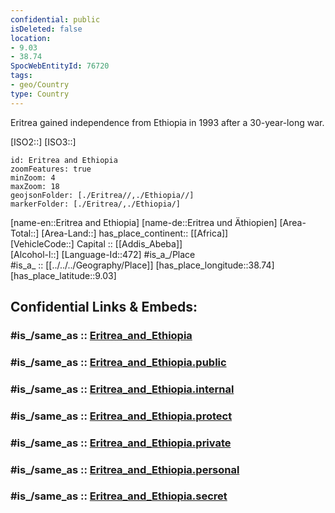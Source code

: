 ```yaml
---
confidential: public
isDeleted: false
location:
- 9.03
- 38.74
SpocWebEntityId: 76720
tags:
- geo/Country
type: Country
---
```


Eritrea gained independence from Ethiopia in 1993 after a 30-year-long war.

[ISO2::]
[ISO3::]

```leaflet
id: Eritrea and Ethiopia
zoomFeatures: true 
minZoom: 4 
maxZoom: 18
geojsonFolder: [./Eritrea//,./Ethiopia//]
markerFolder: [./Eritrea/,./Ethiopia/]
```

[name-en::Eritrea and Ethiopia]
[name-de::Eritrea und Äthiopien]
[Area-Total::]
[Area-Land::]
has_place_continent:: [[Africa]]  
[VehicleCode::]
Capital :: [[Addis_Abeba]]  
[Alcohol-l::]
[Language-Id::472]
#is_a_/Place  
#is_a_ :: [[../../../Geography/Place]] 
[has_place_longitude::38.74]
[has_place_latitude::9.03]


## Confidential Links & Embeds: 

### #is_/same_as :: [Eritrea_and_Ethiopia](/_Standards/Earth/Continent/Africa/Africa~East/Eritrea_and_Ethiopia.md) 

### #is_/same_as :: [Eritrea_and_Ethiopia.public](/_public/Earth/Continent/Africa/Africa~East/Eritrea_and_Ethiopia.public.md) 

### #is_/same_as :: [Eritrea_and_Ethiopia.internal](/_internal/Earth/Continent/Africa/Africa~East/Eritrea_and_Ethiopia.internal.md) 

### #is_/same_as :: [Eritrea_and_Ethiopia.protect](/_protect/Earth/Continent/Africa/Africa~East/Eritrea_and_Ethiopia.protect.md) 

### #is_/same_as :: [Eritrea_and_Ethiopia.private](/_private/Earth/Continent/Africa/Africa~East/Eritrea_and_Ethiopia.private.md) 

### #is_/same_as :: [Eritrea_and_Ethiopia.personal](/_personal/Earth/Continent/Africa/Africa~East/Eritrea_and_Ethiopia.personal.md) 

### #is_/same_as :: [Eritrea_and_Ethiopia.secret](/_secret/Earth/Continent/Africa/Africa~East/Eritrea_and_Ethiopia.secret.md)

